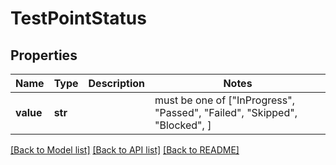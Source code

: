 # TestPointStatus


## Properties
Name | Type | Description | Notes
------------ | ------------- | ------------- | -------------
**value** | **str** |  |  must be one of ["InProgress", "Passed", "Failed", "Skipped", "Blocked", ]

[[Back to Model list]](../README.md#documentation-for-models) [[Back to API list]](../README.md#documentation-for-api-endpoints) [[Back to README]](../README.md)


